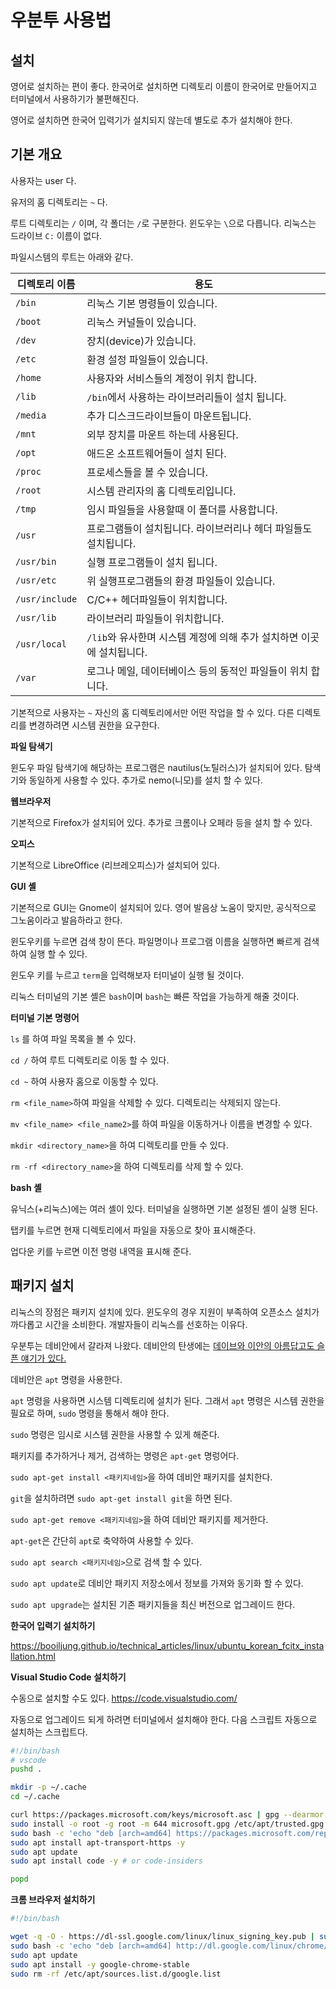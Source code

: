 # 우분투 사용법

## 설치

영어로 설치하는 편이 좋다. 한국어로 설치하면 디렉토리 이름이 한국어로 만들어지고 터미널에서 사용하기가 불편해진다.

영어로 설치하면 한국어 입력기가 설치되지 않는데 별도로 추가 설치해야 한다.

## 기본 개요

사용자는 user 다.

유저의 홈 디렉토리는 `~` 다.

루트 디렉토리는 `/` 이며, 각 폴더는 `/`로 구분한다. 윈도우는 `\`으로 다릅니다. 리눅스는 드라이브 `C:` 이름이 없다.

파일시스템의 루트는 아래와 같다.

| 디렉토리 이름  | 용도                                                         |
| -------------- | ------------------------------------------------------------ |
| `/bin`         | 리눅스 기본 명령들이 있습니다.                               |
| `/boot`        | 리눅스 커널들이 있습니다.                                    |
| `/dev`         | 장치(device)가 있습니다.                                     |
| `/etc`         | 환경 설정 파일들이 있습니다.                                 |
| `/home`        | 사용자와 서비스들의 계정이 위치 합니다.                      |
| `/lib`         | `/bin`에서 사용하는 라이브러리들이 설치 됩니다.              |
| `/media`       | 추가 디스크드라이브들이 마운트됩니다.                        |
| `/mnt`         | 외부 장치를 마운트 하는데 사용된다.                          |
| `/opt`         | 애드온 소프트웨어들이 설치 된다.                             |
| `/proc`        | 프로세스들을 볼 수 있습니다.                                 |
| `/root`        | 시스템 관리자의 홈 디렉토리입니다.                           |
| `/tmp`         | 임시 파일들을 사용할때 이 폴더를 사용합니다.                 |
| `/usr`         | 프로그램들이 설치됩니다. 라이브러리나 헤더 파일들도 설치됩니다. |
| `/usr/bin`     | 실행 프로그램들이 설치 됩니다.                               |
| `/usr/etc`     | 위 실행프로그램들의 환경 파일들이 있습니다.                  |
| `/usr/include` | C/C++ 헤더파일들이 위치합니다.                               |
| `/usr/lib`     | 라이브러리 파일들이 위치합니다.                              |
| `/usr/local`   | `/lib`와 유사한며 시스템 계정에 의해 추가 설치하면 이곳에 설치됩니다. |
| `/var`         | 로그나 메일, 데이터베이스 등의 동적인 파일들이 위치 합니다.  |

기본적으로 사용자는 `~` 자신의 홈 디렉토리에서만 어떤 작업을 할 수 있다. 다른 디렉토리를 변경하려면 시스템 권한을 요구한다.

**파일 탐색기**

윈도우 파일 탐색기에 해당하는 프로그램은 nautilus(노틸러스)가 설치되어 있다. 탐색기와 동일하게 사용할 수 있다. 추가로 nemo(니모)를 설치 할 수 있다.

**웹브라우저**

기본적으로 Firefox가 설치되어 있다. 추가로 크롬이나 오페라 등을 설치 할 수 있다.

**오피스**

기본적으로 LibreOffice (리브레오피스)가 설치되어 있다.

**GUI 셸**

기본적으로 GUI는 Gnome이 설치되어 있다. 영어 발음상 노움이 맞지만, 공식적으로 그노움이라고 발음하라고 한다.

윈도우키를 누르면 검색 창이 뜬다. 파일명이나 프로그램 이름을 실행하면 빠르게 검색하여 실행 할 수 있다.

윈도우 키를 누르고 `term`을 입력해보자 터미널이 실행 될 것이다.

리눅스 터미널의 기본 셸은 `bash`이며 `bash`는 빠른 작업을 가능하게 해줄 것이다.

**터미널 기본 명령어**

`ls` 를 하여 파일 목록을 볼 수 있다.

`cd /` 하여 루트 디렉토리로 이동 할 수 있다.

`cd ~`  하여 사용자 홈으로 이동할 수 있다.

`rm <file_name>`하여 파일을 삭제할 수 있다. 디렉토리는 삭제되지 않는다.

`mv <file_name> <file_name2>`를 하여 파일을 이동하거나 이름을 변경할 수 있다.

`mkdir <directory_name>`을 하여 디렉토리를 만들 수 있다.

`rm -rf <directory_name>`을 하여 디렉토리를 삭제 할 수 있다.

**bash 셸**

유닉스(+리눅스)에는 여러 셸이 있다. 터미널을 실행하면 기본 설정된 셸이 실행 된다.

탭키를 누르면 현재 디렉토리에서 파일을 자동으로 찾아 표시해준다.

업다운 키를 누르면 이전 명령 내역을 표시해 준다.

## 패키지 설치

리눅스의 장점은 패키지 설치에 있다. 윈도우의 경우 지원이 부족하여 오픈소스 설치가 까다롭고 시간을 소비한다. 개발자들이 리눅스를 선호하는 이유다.

우분투는 데비안에서 갈라져 나왔다. 데비안의 탄생에는 [데이브와 이안의 아름답고도 슬픈 얘기가 있다.](https://joone.net/2020/05/09/33-%EB%A6%AC%EB%88%85%EC%8A%A4-%EB%B0%B0%ED%8F%AC%EB%B3%B8%EA%B3%BC-%EB%8D%B0%EB%B9%84%EC%95%88-%ED%94%84%EB%A1%9C%EC%A0%9D%ED%8A%B8/)

데비안은 `apt` 명령을 사용한다.

`apt` 명령을 사용하면 시스템 디렉토리에 설치가 된다. 그래서 `apt` 명령은 시스템 권한을 필요로 하며, `sudo` 명령을 통해서 해야 한다.

`sudo` 명령은 임시로 시스템 권한을 사용할 수 있게 해준다.

패키지를 추가하거나 제거, 검색하는 명령은 `apt-get` 명렁어다.

`sudo apt-get install <패키지네임>`을 하여 데비안 패키지를 설치한다.

`git`을 설치하려면 `sudo apt-get install git`을 하면 된다.

`sudo apt-get remove <패키지네임>`을 하여 데비안 패키지를 제거한다.

`apt-get`은 간단히 `apt`로 축약하여 사용할 수 있다. 

`sudo apt search <패키지네임>`으로 검색 할 수 있다.

`sudo apt update`로 데비안 패키지 저장소에서 정보를 가져와 동기화 할 수 있다.

`sudo apt upgrade`는 설치된 기존 패키지들을 최신 버전으로 업그레이드 한다.

**한국어 입력기 설치하기**

https://booiljung.github.io/technical_articles/linux/ubuntu_korean_fcitx_installation.html

**Visual Studio Code 설치하기**

수동으로 설치할 수도 있다. https://code.visualstudio.com/

자동으로 업그레이드 되게 하려면 터미널에서 설치해야 한다. 다음 스크립트 자동으로 설치하는 스크립트다.

```bash
#!/bin/bash
# vscode
pushd .

mkdir -p ~/.cache
cd ~/.cache

curl https://packages.microsoft.com/keys/microsoft.asc | gpg --dearmor > microsoft.gpg
sudo install -o root -g root -m 644 microsoft.gpg /etc/apt/trusted.gpg.d/
sudo bash -c 'echo "deb [arch=amd64] https://packages.microsoft.com/repos/vscode stable main" > /etc/apt/sources.list.d/vscode.list'
sudo apt install apt-transport-https -y
sudo apt update
sudo apt install code -y # or code-insiders

popd
```

**크롬 브라우저 설치하기**

```bash
#!/bin/bash

wget -q -O - https://dl-ssl.google.com/linux/linux_signing_key.pub | sudo apt-key add -
sudo bash -c 'echo "deb [arch=amd64] http://dl.google.com/linux/chrome/deb/ stable main" >> /etc/apt/sources.list.d/google.list'
sudo apt update
sudo apt install -y google-chrome-stable
sudo rm -rf /etc/apt/sources.list.d/google.list
```

